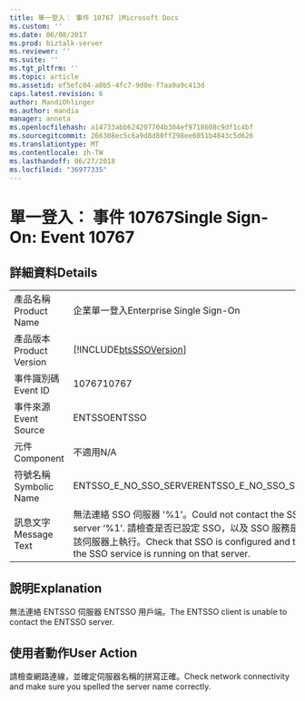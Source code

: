 ```yaml
---
title: 單一登入： 事件 10767 |Microsoft Docs
ms.custom: ''
ms.date: 06/08/2017
ms.prod: biztalk-server
ms.reviewer: ''
ms.suite: ''
ms.tgt_pltfrm: ''
ms.topic: article
ms.assetid: ef5efc04-a0b5-4fc7-9d0e-f7aa9a9c413d
caps.latest.revision: 6
author: MandiOhlinger
ms.author: mandia
manager: anneta
ms.openlocfilehash: a14733abb624207704b304ef9718608c9df1c4bf
ms.sourcegitcommit: 266308ec5c6a9d8d80ff298ee6051b4843c5d626
ms.translationtype: MT
ms.contentlocale: zh-TW
ms.lasthandoff: 06/27/2018
ms.locfileid: "36977335"
---
```

# <a name="single-sign-on-event-10767"></a><span data-ttu-id="9cae0-102">單一登入： 事件 10767</span><span class="sxs-lookup"><span data-stu-id="9cae0-102">Single Sign-On: Event 10767</span></span>
## <a name="details"></a><span data-ttu-id="9cae0-103">詳細資料</span><span class="sxs-lookup"><span data-stu-id="9cae0-103">Details</span></span>  
  
|                 |                                                                                                                         |
|-----------------|-------------------------------------------------------------------------------------------------------------------------|
|  <span data-ttu-id="9cae0-104">產品名稱</span><span class="sxs-lookup"><span data-stu-id="9cae0-104">Product Name</span></span>   |                                                <span data-ttu-id="9cae0-105">企業單一登入</span><span class="sxs-lookup"><span data-stu-id="9cae0-105">Enterprise Single Sign-On</span></span>                                                |
| <span data-ttu-id="9cae0-106">產品版本</span><span class="sxs-lookup"><span data-stu-id="9cae0-106">Product Version</span></span> |                               [!INCLUDE[btsSSOVersion](../includes/btsssoversion-md.md)]                                |
|    <span data-ttu-id="9cae0-107">事件識別碼</span><span class="sxs-lookup"><span data-stu-id="9cae0-107">Event ID</span></span>     |                                                          <span data-ttu-id="9cae0-108">10767</span><span class="sxs-lookup"><span data-stu-id="9cae0-108">10767</span></span>                                                          |
|  <span data-ttu-id="9cae0-109">事件來源</span><span class="sxs-lookup"><span data-stu-id="9cae0-109">Event Source</span></span>   |                                                         <span data-ttu-id="9cae0-110">ENTSSO</span><span class="sxs-lookup"><span data-stu-id="9cae0-110">ENTSSO</span></span>                                                          |
|    <span data-ttu-id="9cae0-111">元件</span><span class="sxs-lookup"><span data-stu-id="9cae0-111">Component</span></span>    |                                                           <span data-ttu-id="9cae0-112">不適用</span><span class="sxs-lookup"><span data-stu-id="9cae0-112">N/A</span></span>                                                           |
|  <span data-ttu-id="9cae0-113">符號名稱</span><span class="sxs-lookup"><span data-stu-id="9cae0-113">Symbolic Name</span></span>  |                                                 <span data-ttu-id="9cae0-114">ENTSSO_E_NO_SSO_SERVER</span><span class="sxs-lookup"><span data-stu-id="9cae0-114">ENTSSO_E_NO_SSO_SERVER</span></span>                                                  |
|  <span data-ttu-id="9cae0-115">訊息文字</span><span class="sxs-lookup"><span data-stu-id="9cae0-115">Message Text</span></span>   | <span data-ttu-id="9cae0-116">無法連絡 SSO 伺服器 '%1'。</span><span class="sxs-lookup"><span data-stu-id="9cae0-116">Could not contact the SSO server ‘%1’.</span></span> <span data-ttu-id="9cae0-117">請檢查是否已設定 SSO，以及 SSO 服務是否在該伺服器上執行。</span><span class="sxs-lookup"><span data-stu-id="9cae0-117">Check that SSO is configured and that the SSO service is running on that server.</span></span> |
  
## <a name="explanation"></a><span data-ttu-id="9cae0-118">說明</span><span class="sxs-lookup"><span data-stu-id="9cae0-118">Explanation</span></span>  
 <span data-ttu-id="9cae0-119">無法連絡 ENTSSO 伺服器 ENTSSO 用戶端。</span><span class="sxs-lookup"><span data-stu-id="9cae0-119">The ENTSSO client is unable to contact the ENTSSO server.</span></span>  
  
## <a name="user-action"></a><span data-ttu-id="9cae0-120">使用者動作</span><span class="sxs-lookup"><span data-stu-id="9cae0-120">User Action</span></span>  
 <span data-ttu-id="9cae0-121">請檢查網路連線，並確定伺服器名稱的拼寫正確。</span><span class="sxs-lookup"><span data-stu-id="9cae0-121">Check network connectivity and make sure you spelled the server name correctly.</span></span>